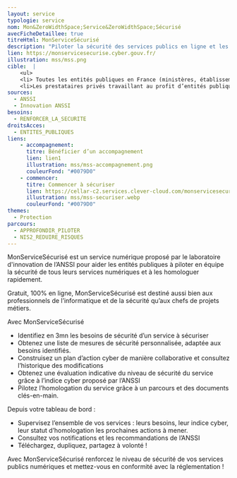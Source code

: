 ```yaml
---
layout: service
typologie: service
nom: Mon&ZeroWidthSpace;Service&ZeroWidthSpace;Sécurisé
avecFicheDetaillee: true
titreHtml: MonServiceSécurisé
description: "Piloter la sécurité des services publics en ligne et les homologuer"
lien: https://monservicesecurise.cyber.gouv.fr/
illustration: mss/mss.png
cible:  |
    <ul>
    <li> Toutes les entités publiques en France (ministères, établissements publics, collectivités, opérateurs publics de services numériques, etc.). </li>
    <li>Les prestataires privés travaillant au profit d’entités publiques.</li>
sources:
  - ANSSI
  - Innovation ANSSI
besoins: 
  - RENFORCER_LA_SECURITE
droitsAcces:
  - ENTITES_PUBLIQUES
liens:
    - accompagnement:   
      titre: Bénéficier d’un accompagnement
      lien: lien1
      illustration: mss/mss-accompagnement.png
      couleurFond: "#0079D0"
    - commencer:
      titre: Commencer à sécuriser
      lien: https://cellar-c2.services.clever-cloud.com/monservicesecurise-ressources/MonServiceSecurise%20video.mp4
      illustration: mss/mss-securiser.webp
      couleurFond: "#0079D0"
themes:
  - Protection
parcours:
  - APPROFONDIR_PILOTER
  - NIS2_REDUIRE_RISQUES
---
```

MonServiceSécurisé est un service numérique proposé par le laboratoire d'innovation de l’ANSSI pour aider les entités publiques à piloter en équipe la sécurité de tous leurs services numériques et à les homologuer rapidement.

Gratuit, 100% en ligne, MonServiceSécurisé est destiné aussi bien aux professionnels de l’informatique et de la sécurité qu’aux chefs de projets métiers.

Avec MonServiceSécurisé
<ul>
<li>Identifiez en 3mn les besoins de sécurité d’un service à sécuriser</li>
<li>Obtenez une liste de mesures de sécurité personnalisée, adaptée aux besoins identifiés.</li>
<li>Construisez un plan d’action cyber de manière  collaborative et consultez l’historique des modifications</li>
<li>Obtenez une évaluation indicative du niveau de sécurité du service grâce à l’indice cyber proposé par l’ANSSI</li>
<li>Pilotez l’homologation du service grâce à un parcours et des documents clés-en-main.</li>
</ul>

Depuis votre tableau de bord :
<ul>
<li>Supervisez l’ensemble de vos services : leurs besoins, leur indice cyber, leur statut d’homologation les prochaines actions à mener.</li>
<li>Consultez vos notifications et les recommandations de l’ANSSI</li>
<li>Téléchargez, dupliquez, partagez à volonté !</li>
</ul>
Avec MonServiceSécurisé renforcez le niveau de sécurité de vos services publics numériques et mettez-vous en conformité avec la réglementation !